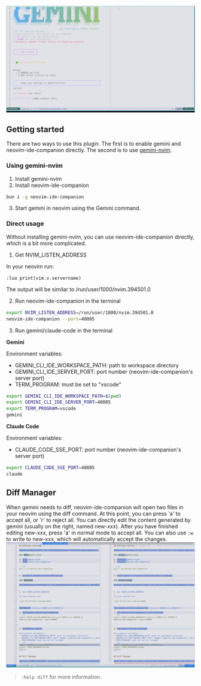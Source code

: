 ![Gemini in Neovim](images/gemini-in-neovim.png)

## Getting started

There are two ways to use this plugin. The first is to enable gemini and neovim-ide-companion directly. The second is to use [gemini-nvim](https://github.com/JunYang-tes/gemini-nvim).

### Using gemini-nvim

1. Install gemini-nvim
2. Install neovim-ide-companion

```sh
bun i -g neovim-ide-companion
```

3. Start gemini in neovim using the Gemini command.

### Direct usage

Without installing gemini-nvim, you can use neovim-ide-companion directly, which is a bit more complicated.


1. Get NVIM_LISTEN_ADDRESS

In your neovim run:
```
:lua print(vim.v.servername)
```

The output will be similar to /run/user/1000/nvim.394501.0

2. Run neovim-ide-companion in the terminal
```sh
export NVIM_LISTEN_ADDRESS=/run/user/1000/nvim.394501.0
neovim-ide-companion --port=40005

```

3. Run gemini/claude-code in the terminal

**Gemini**

Environment variables:
- GEMINI_CLI_IDE_WORKSPACE_PATH: path to workspace directory
- GEMINI_CLI_IDE_SERVER_PORT: port number (neovim-ide-companion's server port)
- TERM_PROGRAM: must be set to "vscode" 
```sh
export GEMINI_CLI_IDE_WORKSPACE_PATH=$(pwd)
export GEMINI_CLI_IDE_SERVER_PORT=40005
export TERM_PROGRAM=vscode
gemini
```

**Claude Code**

Environment variables:
- CLAUDE_CODE_SSE_PORT: port number (neovim-ide-companion's server port)
```sh
export CLAUDE_CODE_SSE_PORT=40005
claude
```

## Diff Manager

When gemini needs to diff, neovim-ide-companion will open two files in your neovim using the diff command. At this point, you can press 'a' to accept all, or 'r' to reject all. You can directly edit the content generated by gemini (usually on the right, named new-xxx). After you have finished editing new-xxx, press 'a' in normal mode to accept all. You can also use `:w` to write to new-xxx, which will automatically accept the changes.
![Diff](images/diff.png)

>`:help diff` for more information.

